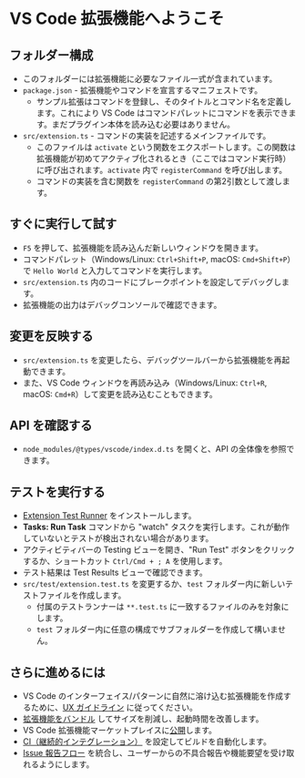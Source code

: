 # VS Code 拡張機能へようこそ

## フォルダー構成

* このフォルダーには拡張機能に必要なファイル一式が含まれています。
* `package.json` - 拡張機能やコマンドを宣言するマニフェストです。
  * サンプル拡張はコマンドを登録し、そのタイトルとコマンド名を定義します。これにより VS Code はコマンドパレットにコマンドを表示できます。まだプラグイン本体を読み込む必要はありません。
* `src/extension.ts` - コマンドの実装を記述するメインファイルです。
  * このファイルは `activate` という関数をエクスポートします。この関数は拡張機能が初めてアクティブ化されるとき（ここではコマンド実行時）に呼び出されます。`activate` 内で `registerCommand` を呼び出します。
  * コマンドの実装を含む関数を `registerCommand` の第2引数として渡します。

## すぐに実行して試す

* `F5` を押して、拡張機能を読み込んだ新しいウィンドウを開きます。
* コマンドパレット（Windows/Linux: `Ctrl+Shift+P`, macOS: `Cmd+Shift+P`）で `Hello World` と入力してコマンドを実行します。
* `src/extension.ts` 内のコードにブレークポイントを設定してデバッグします。
* 拡張機能の出力はデバッグコンソールで確認できます。

## 変更を反映する

* `src/extension.ts` を変更したら、デバッグツールバーから拡張機能を再起動できます。
* また、VS Code ウィンドウを再読み込み（Windows/Linux: `Ctrl+R`, macOS: `Cmd+R`）して変更を読み込むこともできます。

## API を確認する

* `node_modules/@types/vscode/index.d.ts` を開くと、API の全体像を参照できます。

## テストを実行する

* [Extension Test Runner](https://marketplace.visualstudio.com/items?itemName=ms-vscode.extension-test-runner) をインストールします。
* **Tasks: Run Task** コマンドから "watch" タスクを実行します。これが動作していないとテストが検出されない場合があります。
* アクティビティバーの Testing ビューを開き、"Run Test" ボタンをクリックするか、ショートカット `Ctrl/Cmd + ; A` を使用します。
* テスト結果は Test Results ビューで確認できます。
* `src/test/extension.test.ts` を変更するか、`test` フォルダー内に新しいテストファイルを作成します。
  * 付属のテストランナーは `**.test.ts` に一致するファイルのみを対象にします。
  * `test` フォルダー内に任意の構成でサブフォルダーを作成して構いません。

## さらに進めるには

* VS Code のインターフェイス/パターンに自然に溶け込む拡張機能を作成するために、[UX ガイドライン](https://code.visualstudio.com/api/ux-guidelines/overview) に従ってください。
* [拡張機能をバンドル](https://code.visualstudio.com/api/working-with-extensions/bundling-extension) してサイズを削減し、起動時間を改善します。
* VS Code 拡張機能マーケットプレイスに[公開](https://code.visualstudio.com/api/working-with-extensions/publishing-extension)します。
* [CI（継続的インテグレーション）](https://code.visualstudio.com/api/working-with-extensions/continuous-integration) を設定してビルドを自動化します。
* [Issue 報告フロー](https://code.visualstudio.com/api/get-started/wrapping-up#issue-reporting) を統合し、ユーザーからの不具合報告や機能要望を受け取れるようにします。
